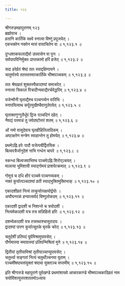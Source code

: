 ```yaml
---
title: १२३

---
```

श्रीगरुडमहापुराणम् १२३  
ब्रह्मोवाच ।  
व्रतानि कार्तिके वक्ष्ये स्नात्वा विष्णुं प्रपूजयेत् ।  
एकभक्तेन नक्तेन मासं वायाचितेन वा ॥ १,१२३.१ ॥  
  
दुग्धशाकफलाद्यैर्वा उपवासेन वा पुनः ।  
सर्वपापविनिर्मुक्तः प्राप्तकामो हरिं व्रजेत् ॥ १,१२३.२ ॥  
  
सदा हरेर्व्रतं श्रेष्ठं ततः स्याद्दक्षिणायने ।  
चातुर्मास्ये ततस्तस्मात्कार्तिके भीष्मपञ्चकम् ॥ १,१२३.३ ॥  
  
ततः श्रेष्ठव्रतं शुक्लस्यैकादश्यां समाचरेत् ।  
स्नात्वा त्रिकालं पित्रादीन्यवाद्यैरर्चयेद्धरिम् ॥ १,१२३.४ ॥  
  
यजेन्मौनी घृताद्यैश्च पञ्चगव्येन वारिभिः ।  
स्नापयित्वाथ कर्पूरमुखैश्चैवानुलेपयेत् ॥ १,१२३.५ ॥  
  
घृताक्तगुग्गुलैर्धूपं द्विजः पञ्चदिनं दहेत् ।  
नैवद्यं परमान्नं तु जपेदष्टोत्तरं शतम् ॥ १,१२३.६ ॥  
  
ओं नमो वासुदेवाय घृतव्रीहितिलादिकम् ।  
अष्टाक्षरेण मन्त्रेण स्वाहान्तेन तु होमयेत् ॥ १,१२३.७ ॥  
  
प्रथमेऽह्नि हरेः पादौ यजेत्पद्मैर्द्वितयिक ।  
बिल्वपत्रैर्जानुदेशं नाभि गन्धेन चापरे ॥ १,१२३.८ ॥  
  
स्कन्धा बिल्वजवाभिश्च पञ्चमेऽह्नि शिरोर्ऽचयत् ।  
मालत्या भूमिशायी स्याद्गोमयं प्राशयेत्क्रमात् ॥ १,१२३.९ ॥  
  
गोमूत्रं च दधि क्षीरं पञ्चमे पञ्चगव्यकम् ।  
नक्तं कुर्यात्पञ्चदश्यां व्रती स्याद्भुक्तिमुक्तिभाक् ॥ १,१२३.१० ॥  
  
एकादशीव्रतं नित्यं तत्कुर्यात्पक्षयोर्द्वयोः ।  
अघौघनरकं हन्यात्सर्वदं विष्णुलोकदम् ॥ १,१२३.११ ॥  
  
एकादशी द्वादशी च निशान्ते च त्रयोदशी ।  
नित्यमेकादशी यत्र तत्र सन्निहितो हरिः ॥ १,१२३.१२ ॥  
  
दशम्येकादशी यत्र तत्रस्थाश्चासुरादयः ।  
द्वादश्यां पारण कुर्यात्सूतके मृतके चरेत् ॥ १,१२३.१३ ॥  
  
चतुर्दशीं प्रतिपदं पूर्वमिश्रामुपावसेत् ।  
पौर्णमास्या ममावास्यां प्रतिपन्मिश्रितां मुने ॥ १,१२३.१४ ॥  
  
द्वितीयां तृतीयामिश्रां तृतीयाञ्चाप्युपावसेत् ।  
चतुर्थ्या सङ्गतां नित्यं चतुर्थोञ्चनया युताम् ।  
पञ्चमींषष्ठ्यसंयुक्तां षष्ठ्या युक्ताञ्च सप्तमीम् ॥ १,१२३.१५ ॥  
  
इति श्रीगारुडे महापुराणे पूर्वखण्डे प्रथमांशाख्ये आचारकाण्डे भीष्मपञ्चकादिव्रतं नाम त्रयोविंशत्युत्तरशततमोऽध्यायः
